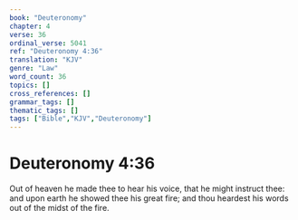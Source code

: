 ```yaml
---
book: "Deuteronomy"
chapter: 4
verse: 36
ordinal_verse: 5041
ref: "Deuteronomy 4:36"
translation: "KJV"
genre: "Law"
word_count: 36
topics: []
cross_references: []
grammar_tags: []
thematic_tags: []
tags: ["Bible","KJV","Deuteronomy"]
---
```


# Deuteronomy 4:36

Out of heaven he made thee to hear his voice, that he might instruct thee: and upon earth he showed thee his great fire; and thou heardest his words out of the midst of the fire.
